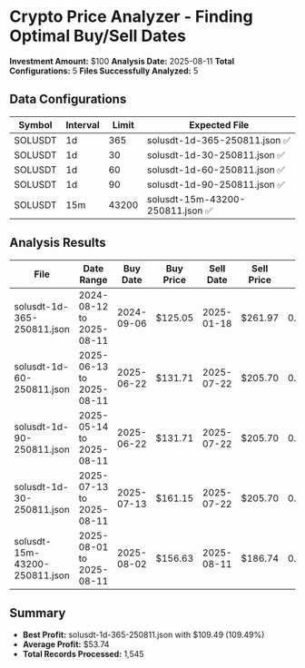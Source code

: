 # Crypto Price Analyzer - Finding Optimal Buy/Sell Dates

**Investment Amount:** $100
**Analysis Date:** 2025-08-11
**Total Configurations:** 5
**Files Successfully Analyzed:** 5

## Data Configurations

| Symbol | Interval | Limit | Expected File |
|--------|----------|-------|---------------|
| SOLUSDT | 1d | 365 | solusdt-1d-365-250811.json ✅ |
| SOLUSDT | 1d | 30 | solusdt-1d-30-250811.json ✅ |
| SOLUSDT | 1d | 60 | solusdt-1d-60-250811.json ✅ |
| SOLUSDT | 1d | 90 | solusdt-1d-90-250811.json ✅ |
| SOLUSDT | 15m | 43200 | solusdt-15m-43200-250811.json ✅ |

## Analysis Results

| File | Date Range | Buy Date | Buy Price | Sell Date | Sell Price | Shares | Sell Value | Profit | Profit % |
|------|------------|----------|-----------|-----------|------------|--------|------------|--------|-----------|
| solusdt-1d-365-250811.json | 2024-08-12 to 2025-08-11 | 2024-09-06 | $125.05 | 2025-01-18 | $261.97 | 0.79968013 | $209.49 | $109.49 | 109.49% |
| solusdt-1d-60-250811.json | 2025-06-13 to 2025-08-11 | 2025-06-22 | $131.71 | 2025-07-22 | $205.70 | 0.75924379 | $156.18 | $56.18 | 56.18% |
| solusdt-1d-90-250811.json | 2025-05-14 to 2025-08-11 | 2025-06-22 | $131.71 | 2025-07-22 | $205.70 | 0.75924379 | $156.18 | $56.18 | 56.18% |
| solusdt-1d-30-250811.json | 2025-07-13 to 2025-08-11 | 2025-07-13 | $161.15 | 2025-07-22 | $205.70 | 0.62053987 | $127.65 | $27.65 | 27.65% |
| solusdt-15m-43200-250811.json | 2025-08-01 to 2025-08-11 | 2025-08-02 | $156.63 | 2025-08-11 | $186.74 | 0.63844730 | $119.22 | $19.22 | 19.22% |

## Summary
- **Best Profit:** solusdt-1d-365-250811.json with $109.49 (109.49%)
- **Average Profit:** $53.74
- **Total Records Processed:** 1,545
